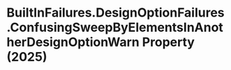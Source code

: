 # BuiltInFailures.DesignOptionFailures.ConfusingSweepByElementsInAnotherDesignOptionWarn Property (2025)

﻿